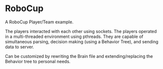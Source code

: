 # RoboCup

A RoboCup Player/Team example.

The players interacted with each other using sockets. The players operated in a multi-threaded environment using pthreads. They are capable of simultaneous parsing, decision making (using a Behavior Tree), and sending data to server.

Can be customized by rewriting the Brain file and extending/replacing the Behavior tree to personal needs.
